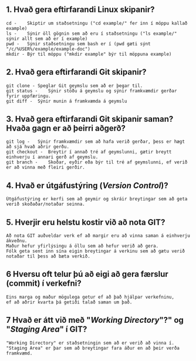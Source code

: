 ## 1. Hvað gera eftirfarandi Linux skipanir?
	cd - 	Skiptir um staðsetningu ("cd example/" fer inn í möppu kallað example)
	ls -	Sýnir öll gögnin sem að eru í staðsetningu ("ls example/" sýnir allt sem að er í example)
	pwd -	Sýnir staðsetningu sem bash er í (pwd gæti sýnt "/c/%USER%/example/example-doc")
	mkdir -	Býr til möppu ("mkdir example" býr til möppuna example)

## 2. Hvað gera eftirfarandi Git skipanir?
	git clone -	Speglar Git geymslu sem að er þegar til.
	git status -	Sýnir stöðu á geymslu og sýnir framkvæmdir gerðar fyrir uppfæringu.
	git diff -	Sýnir munin á framkvæmda á geymslu

## 3. Hvað gera eftirfarandi Git skipanir saman? Hvaða gagn er að þeirri aðgerð?
	git log -	Sýnir framkvæmdir sem að hafa verið gerðar, þess er hægt að sjá hvað aðrir gerðu.
	git checkout -	Breytir í annað tré af geymslunni, gætir breytt einhverju í annari gerð af geymslu.
	git branch -	Skoðar, eyðir eða býr til tré af geymslunni, ef verið er að vinna með fleiri gerðir.

## 4. Hvað er útgáfustýring (*Version Control*)?
	Útgáfustýring er kerfi sem að geymir og skráir breytingar sem að geta verið skoðaðar/notaðar seinna.
	
## 5. Hverjir eru helstu kostir við að nota GIT?
	Að nota GIT auðveldar verk ef að margir eru að vinna saman á einhverju ákveðnu.
	Maður hefur yfirlýsingu á öllu sem að hefur verið að gera.
	Fólk geta sent inn sína eigin breytingar á verkinu sem að gætu verið notaðar til þess að bæta verkið.
	
## 6 Hversu oft telur þú að eigi að gera færslur (commit) í verkefni?
	Eins marga og maður mögulega getur ef að það hjálpar verkefninu, 
	ef að aðrir kvarta þá getiði talað saman um það.
	
## 7 Hvað er átt við með "*Working Directory*"?" og "*Staging Area*" í GIT?
	"Working Directory" er staðsetningin sem að er verið að vinna í.
	"Staging Area" er þar sem að breytingar fara áður en að þeir verða framkvæmd.
